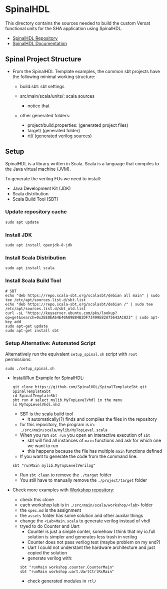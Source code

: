 # SpinalHDL
This directory contains the sources needed to build the custom Versat
functional units for the SHA application using SpinalHDL.

- [SpinalHDL Repository](https://github.com/SpinalHDL/SpinalHDL)
- [SpinalHDL Documentation](https://spinalhdl.github.io/SpinalDoc-RTD/dev/index.html)

## Spinal Project Structure
- From the SpinalHDL Template examples, the common sbt projects have the
  following minimal working structure:
  - build.sbt: sbt settings
  - src/main/scala/units/: scala sources
    - notice that

  - other generated folders: 
    - project/build.properties: (generated project files)
    - target/ (generated folder)
    - rtl/ (generated verilog sources)

## Setup
SpinalHDL is a library written in Scala. Scala is a language that compiles to
the Java virtual machine (JVM).

To generate the verilog FUs we need to install:
- Java Development Kit (JDK)
- Scala distribution
- Scala Build Tool (SBT)

### Update repository cache
```
sudo apt update
```
### Install JDK
```
sudo apt install openjdk-8-jdk
```
### Install Scala Distribution
```
sudo apt install scala
```
### Install Scala Build Tool
```
# SBT 
echo "deb https://repo.scala-sbt.org/scalasbt/debian all main" | sudo tee /etc/apt/sources.list.d/sbt.list
echo "deb https://repo.scala-sbt.org/scalasbt/debian /" | sudo tee /etc/apt/sources.list.d/sbt_old.list
curl -sL "https://keyserver.ubuntu.com/pks/lookup?op=get&search=0x2EE0EA64E40A89B84B2DF73499E82A75642AC823" | sudo apt-key add
sudo apt-get update
sudo apt-get install sbt
```
### Setup Alternative: Automated Script
Alternatively run the equivalent `setup_spinal.sh` script with `root`
permissions:
```
sudo ./setup_spinal.sh
```


- Install/Run Example for SpinalHDL:
    ```
    git clone https://github.com/SpinalHDL/SpinalTemplateSbt.git SpinalTemplateSbt
    cd SpinalTemplateSbt
    sbt run # select mylib.MyTopLevelVhdl in the menu
    ls MyTopLevelVhdl.vhd
    ```
    - SBT is the scala build tool
        - it automatically(?) finds and compiles the files in the repository
    - for this repository, the program is in: 
        `./src/main/scala/mylib/MyTopLevel.scala`
    - When you run `sbt run` you open an interactive execution of `sbt`
        - sbt will find all instances of `main` functions and ask for which one 
        we want to run
        - this happens because the file has multiple `main` functions defined
    - If you want to generate the code from the command line:
    ```
    sbt "runMain mylib.MyTopLevelVerilog"
    ```
    - Run `sbt clean` to remove the `./target` folder
    - You still have to manually remove the `./project/target` folder

- Check more examples with 
    [Workshop repository](https://github.com/SpinalHDL/SpinalWorkshop):
    - check this clone
    - each workshop lab is in `./src/main/scala/workshop/<lab>` folder
    - the `spec.md` is the assignment
    - the `assets` folder has some solution and other auxilar things
    - change the `<Lab>Main.scala` to generate verilog instead of vhdl
    - tryed to do Counter and Uart
        - Counter is just a simple conter, somehow I think that my io.full
          solution is simpler and generates less trash in verilog
        - Counter does not pass verilog test (maybe problem on my end?)
        - Uart I could not understant the hardware architecture and just copied
          the solution
        - generate verilog with:
        ```
        sbt "runMain workshop.counter.CounterMain"
        sbt "runMain workshop.uart.UartCtrlRxMain"
        ```
        - check generated modules in `rtl/`
